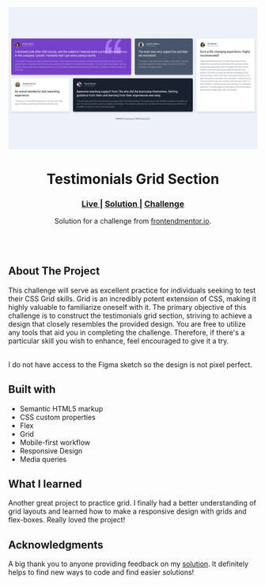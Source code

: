 <img src="./Screenshots/screenshot-desktop.png"></img>

<h1 align="center">Testimonials Grid Section</h1>

<div align="center">
  <h3>
    <a href="https://parham-dev27.github.io/testimonials-grid-section-frontendmentor/" color="white">
      Live
    </a>
    <span> | </span>
    <a href="#">
      Solution
    </a>
   <span> | </span>
    <a href="#">
      Challenge
    </a>
  </h3>
</div>
<div align="center">
   Solution for a challenge from  <a href="https://www.frontendmentor.io/" target="_blank">frontendmentor.io</a>.
</div>
<br>
<br>
<br>

## About The Project

<p>This challenge will serve as excellent practice for individuals seeking to test their CSS Grid skills. Grid is an incredibly potent extension of CSS, making it highly valuable to familiarize oneself with it. The primary objective of this challenge is to construct the testimonials grid section, striving to achieve a design that closely resembles the provided design. You are free to utilize any tools that aid you in completing the challenge. Therefore, if there's a particular skill you wish to enhance, feel encouraged to give it a try.
<br>
<br> <p>I do not have access to the Figma sketch so the design is not pixel perfect.</p>

## Built with

-   Semantic HTML5 markup
-   CSS custom properties
-   Flex
-   Grid
-   Mobile-first workflow
-   Responsive Design
-   Media queries

## What I learned

Another great project to practice grid. I finally had a better understanding of grid layouts and learned how to make a responsive design with grids and flex-boxes. Really loved the project!

## Acknowledgments

A big thank you to anyone providing feedback on my <a href="#">solution</a>. It definitely helps to find new ways to code and find easier solutions!
